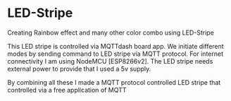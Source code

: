 # LED-Stripe
Creating Rainbow effect and many other color combo using LED-Stripe

This LED stripe is controlled via MQTTdash board app. We initiate different modes by sending command to LED stripe via MQTT protocol.
For internet connectivity I am using NodeMCU [ESP8266v2].
The LED stripe needs external power to provide that I used a 5v supply.

By combining all these I made a MQTT protocol controlled LED stripe that controlled via a free application of MQTT